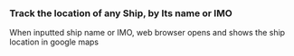 ### Track the location of any Ship, by Its name or IMO

 When inputted ship name or IMO, web browser opens and shows the ship location in google maps
